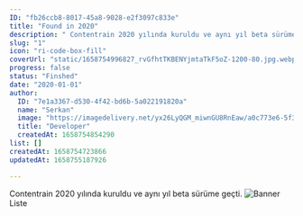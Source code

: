 ```yaml
---
ID: "fb26ccb8-8017-45a8-9028-e2f3097c833e"
title: "Found in 2020"
description: " Contentrain 2020 yılında kuruldu ve aynı yıl beta sürüme geçti."
slug: "1"
icon: "ri-code-box-fill"
coverUrl: "static/1658754996827_rvGfhtTKBENYjmtaTkF5oZ-1200-80.jpg.webp"
progress: false
status: "Finshed"
date: "2020-01-01"
author:
  ID: "7e1a3367-d530-4f42-bd6b-5a022191820a"
  name: "Serkan"
  image: "https://imagedelivery.net/yx26LyQGM_miwnGU8RnEaw/a0c773e6-5f3f-42e6-cc17-814a7cca6a00/public"
  title: "Developer"
  createdAt: 1658754854290
list: []
createdAt: 1658754723866
updatedAt: 1658755187926

---
```

Contentrain 2020 yılında kuruldu ve aynı yıl beta sürüme geçti.
![Banner](https://res.cloudinary.com/dowlbhxa2/image/upload/f_auto,q_auto,w_1366/v1648105518/Crud_section_optimized_y08wr2.svg)
Liste